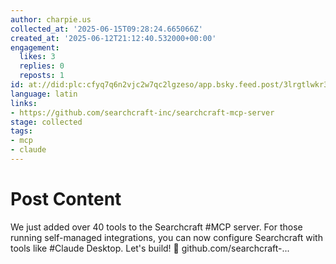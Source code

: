 ```yaml
---
author: charpie.us
collected_at: '2025-06-15T09:28:24.665066Z'
created_at: '2025-06-12T21:12:40.532000+00:00'
engagement:
  likes: 3
  replies: 0
  reposts: 1
id: at://did:plc:cfyq7q6n2vjc2w7qc2lgzeso/app.bsky.feed.post/3lrgtlwkr3s2w
language: latin
links:
- https://github.com/searchcraft-inc/searchcraft-mcp-server
stage: collected
tags:
- mcp
- claude
---
```


# Post Content

We just added over 40 tools to the Searchcraft #MCP server. For those running self-managed integrations, you can now configure Searchcraft with tools like #Claude Desktop. Let's build! 🚀 github.com/searchcraft-...